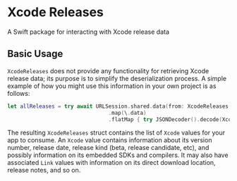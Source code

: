 #  Xcode Releases

A Swift package for interacting with Xcode release data

## Basic Usage

`XcodeReleases` does not provide any functionality for retrieving Xcode release data; its purpose is to simplify the deserialization process. A simple example of how you might use this information in your own project is as follows:

```swift
let allReleases = try await URLSession.shared.data(from: XcodeReleases.allXcodesJSON)
                                .map(\.data)
                                .flatMap { try JSONDecoder().decode(XcodeReleases.self, from: $0) }
```

The resulting ``XcodeReleases`` struct contains the list of ``Xcode`` values for your app to consume. An ``Xcode`` value contains information about its version number, release date, release kind (beta, release candidate, etc), and possibly information on its embedded SDKs and compilers. It may also have associated ``Link`` values with information on its direct download location, release notes, and so on.
